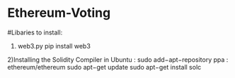 # Ethereum-Voting
#Libaries to install:
1) web3.py
  pip install web3
  
2)Installing the Solidity Compiler in Ubuntu :
  sudo add−apt−repository ppa : ethereum/ethereum
  sudo apt−get update
  sudo apt−get install solc
 
